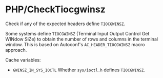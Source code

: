 # PHP/CheckTiocgwinsz

Check if any of the expected headers define `TIOCGWINSZ`.

Some systems define `TIOCGWINSZ` (Terminal Input Output Control Get WINdow SiZe)
to obtain the number of rows and columns in the terminal window. This is based
on Autoconf's `AC_HEADER_TIOCGWINSZ` macro approach.

Cache variables:

* `GWINSZ_IN_SYS_IOCTL`
  Whether `sys/ioctl.h` defines `TIOCGWINSZ`.

